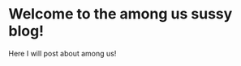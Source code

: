 # Welcome to the among us sussy blog!
Here I will post about among us!

<link rel="icon" type="image/x-icon" href="/favicon.png">
